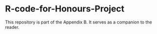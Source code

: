 # R-code-for-Honours-Project
This repository is part of the Appendix B. It serves as a companion to the reader.
